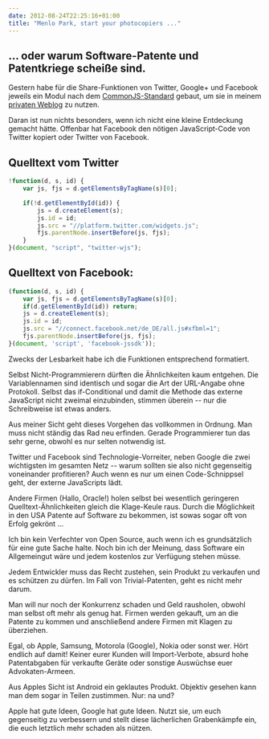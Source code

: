 ```yaml
---
date: 2012-08-24T22:25:16+01:00
title: "Menlo Park, start your photocopiers ..."
---
```

## ... oder warum Software-Patente und Patentkriege scheiße sind.

Gestern habe für die Share-Funktionen von Twitter, Google+ und Facebook jeweils ein Modul nach dem [CommonJS-Standard](http://www.commonjs.org/) gebaut, um sie in meinem [privaten Weblog](http://www.madcatswelt.org/) zu nutzen.

Daran ist nun nichts besonders, wenn ich nicht eine kleine Entdeckung gemacht hätte. Offenbar hat Facebook den nötigen JavaScript-Code von Twitter kopiert oder Twitter von Facebook.

## Quelltext vom Twitter

~~~ javascript
!function(d, s, id) {
	var js, fjs = d.getElementsByTagName(s)[0];

	if(!d.getElementById(id)) {
		js = d.createElement(s);
		js.id = id;
		js.src = "//platform.twitter.com/widgets.js";
		fjs.parentNode.insertBefore(js, fjs);
	}
}(document, "script", "twitter-wjs");
~~~

## Quelltext von Facebook:

~~~ javascript
(function(d, s, id) {
	var js, fjs = d.getElementsByTagName(s)[0];
	if(d.getElementById(id)) return;
	js = d.createElement(s);
	js.id = id;
	js.src = "//connect.facebook.net/de_DE/all.js#xfbml=1";
	fjs.parentNode.insertBefore(js, fjs);
}(document, 'script', 'facebook-jssdk'));
~~~

Zwecks der Lesbarkeit habe ich die Funktionen entsprechend formatiert.

Selbst Nicht-Programmierern dürften die Ähnlichkeiten kaum entgehen. Die Variablennamen sind identisch und sogar die Art der URL-Angabe ohne Protokoll. Selbst das if-Conditional und damit die Methode das externe JavaScript nicht zweimal einzubinden, stimmen überein -- nur die Schreibweise ist etwas anders.

Aus meiner Sicht geht dieses Vorgehen das vollkommen in Ordnung. Man muss nicht ständig das Rad neu erfinden. Gerade Programmierer tun das sehr gerne, obwohl es nur selten notwendig ist.

Twitter und Facebook sind Technologie-Vorreiter, neben Google die zwei wichtigsten im gesamten Netz -- warum sollten sie also nicht gegenseitig voneinander profitieren? Auch wenn es nur um einen Code-Schnippsel geht, der externe JavaScripts lädt.

Andere Firmen (Hallo, Oracle!) holen selbst bei wesentlich geringeren Quelltext-Ähnlichkeiten gleich die Klage-Keule raus. Durch die Möglichkeit in den USA Patente auf Software zu bekommen, ist sowas sogar oft von Erfolg gekrönt ...

Ich bin kein Verfechter von Open Source, auch wenn ich es grundsätzlich für eine gute Sache halte. Noch bin ich der Meinung, dass Software ein Allgemeingut wäre und jedem kostenlos zur Verfügung stehen müsse.

Jedem Entwickler muss das Recht zustehen, sein Produkt zu verkaufen und es schützen zu dürfen. Im Fall von Trivial-Patenten, geht es nicht mehr darum.

Man will nur noch der Konkurrenz schaden und Geld rausholen, obwohl man selbst oft mehr als genug hat. Firmen werden gekauft, um an die Patente zu kommen und anschließend andere Firmen mit Klagen zu überziehen.

Egal, ob Apple, Samsung, Motorola (Google), Nokia oder sonst wer. Hört endlich auf damit! Keiner eurer Kunden will Import-Verbote, absurd hohe Patentabgaben für verkaufte Geräte oder sonstige Auswüchse euer Advokaten-Armeen.

Aus Apples Sicht ist Android ein geklautes Produkt. Objektiv gesehen kann man dem sogar in Teilen zustimmen. Nur: na und?

Apple hat gute Ideen, Google hat gute Ideen. Nutzt sie, um euch gegenseitig zu verbessern und stellt diese lächerlichen Grabenkämpfe ein, die euch letztlich mehr schaden als nützen.
